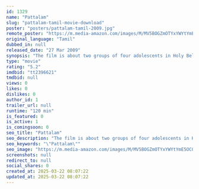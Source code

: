 ```yaml
---
id: 1329
name: "Pattalam"
slug: "pattalam-tamil-movie-download"
poster: "posters/pattalam-tamil-2009.jpg"
remote_poster: "https://m.media-amazon.com/images/M/MV5BOGZmOTYxYWYtYmE5OC00M2I0LTgwM2QtOGJhOWY1NGU1YjAxXkEyXkFqcGdeQXVyNTAwMjE0OTE@._V1_SX300.jpg"
original_language: "Tamil"
dubbed_in: null
released_date: "27 Mar 2009"
synopsis: "The film is about two groups of four adolescents in Holy Bells School, who are pitted against each other. Their encounters make up the first part.and suddenly, the two groups unite together ."
type: "movie"
rating: "5.2"
imdbid: "tt2396621"
tmdbid: null
views: 0
likes: 0
dislikes: 0
author_id: 1
trailer_url: null
runtime: "120 min"
is_featured: 0
is_active: 1
is_comingsoon: 0
seo_title: "Pattalam"
seo_description: "The film is about two groups of four adolescents in Holy Bells School, who are pitted against each other. Their encounters make up the first part.and suddenly, the two groups unite together ."
seo_keywords: "\"Pattalam\""
seo_image: "https://m.media-amazon.com/images/M/MV5BOGZmOTYxYWYtYmE5OC00M2I0LTgwM2QtOGJhOWY1NGU1YjAxXkEyXkFqcGdeQXVyNTAwMjE0OTE@._V1_SX300.jpg"
screenshots: null
redirect_to: null
social_shares: 0
created_at: 2025-03-22 08:07:22
updated_at: 2025-03-22 08:07:22
---
```


